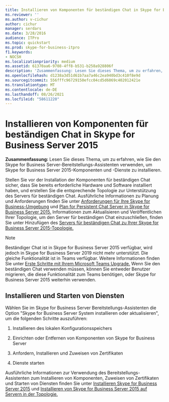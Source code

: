 ```yaml
---
title: Installieren von Komponenten für beständigen Chat in Skype for Business Server 2015
ms.reviewer: ''
ms.author: v-cichur
author: cichur
manager: serdars
ms.date: 3/28/2016
audience: ITPro
ms.topic: quickstart
ms.prod: skype-for-business-itpro
f1.keywords:
- NOCSH
ms.localizationpriority: medium
ms.assetid: 61370aa6-9708-4ff8-b531-b258a928806f
description: 'Zusammenfassung: Lesen Sie dieses Thema, um zu erfahren, wie Sie den Skype for Business Server Bereitstellungs-Assistenten verwenden, um Skype for Business Server 2015-Komponenten und -Dienste zu installieren.'
ms.openlocfilehash: d1238a3d51d61b7aa7a46c2ea940bd3c410f8e9d
ms.sourcegitcommit: 556fffc96729150efcc04cd5d6069c402012421e
ms.translationtype: MT
ms.contentlocale: de-DE
ms.lasthandoff: 08/26/2021
ms.locfileid: "58611220"
---
```

# <a name="install-persistent-chat-components-in-skype-for-business-server-2015"></a>Installieren von Komponenten für beständigen Chat in Skype for Business Server 2015
 
**Zusammenfassung:** Lesen Sie dieses Thema, um zu erfahren, wie Sie den Skype for Business Server-Bereitstellungs-Assistenten verwenden, um Skype for Business Server 2015-Komponenten und -Dienste zu installieren.
  
Stellen Sie vor der Installation der Komponenten für beständigen Chat sicher, dass Sie bereits erforderliche Hardware und Software installiert haben, und erstellen Sie die entsprechende Topologie zur Unterstützung des Servers für beständigen Chat. Ausführliche Informationen zu Planung und Anforderungen finden Sie unter [Anforderungen für Ihre Skype for Business-Umgebung](../../plan-your-deployment/requirements-for-your-environment/requirements-for-your-environment.md) und [Plan for Persistent Chat Server in Skype for Business Server 2015.](../../plan-your-deployment/persistent-chat-server/persistent-chat-server.md) Informationen zum Aktualisieren und Veröffentlichen Ihrer Topologie, um den Server für beständigen Chat einzuschließen, finden Sie unter Hinzufügen des [Servers für beständigen Chat zu Ihrer Skype for Business Server 2015-Topologie.](add-persistent-chat-server.md)
  
> [!NOTE] 
> Beständiger Chat ist in Skype for Business Server 2015 verfügbar, wird jedoch in Skype for Business Server 2019 nicht mehr unterstützt. Die gleiche Funktionalität ist in Teams verfügbar. Weitere Informationen finden Sie unter [Erste Schritte mit Ihrem Microsoft Teams Upgrade.](/microsoftteams/upgrade-start-here) Wenn Sie den beständigen Chat verwenden müssen, können Sie entweder Benutzer migrieren, die diese Funktionalität zum Teams benötigen, oder Skype for Business Server 2015 weiterhin verwenden. 

## <a name="install-and-start-services"></a>Installieren und Starten von Diensten

Wählen Sie im Skype for Business Server Bereitstellungs-Assistenten die Option "Skype for Business Server System installieren oder aktualisieren", um die folgenden Schritte auszuführen: 
  
1. Installieren des lokalen Konfigurationsspeichers
    
2. Einrichten oder Entfernen von Komponenten von Skype for Business Server
    
3. Anfordern, Installieren und Zuweisen von Zertifikaten
    
4. Dienste starten
    
Ausführliche Informationen zur Verwendung des Bereitstellungs-Assistenten zum Installieren von Komponenten, Zuweisen von Zertifikaten und Starten von Diensten finden Sie unter [Installieren Skype for Business Server 2015](../../deploy/install/install.md) und [Installieren von Skype for Business Server 2015 auf Servern in der Topologie.](../../deploy/install/install-skype-for-business-server.md)
  

